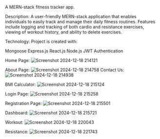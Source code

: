 A MERN-stack fitness tracker app.

Description:
A user-friendly MERN-stack application that enables individuals to easily track and manage their daily fitness routines. Features include logging and tracking of both cardio and resistance exercises, viewing of workout history, and ability to delete exercises.


Technology:
Project is created with:

Mongoose
Express.js
React.js
Node.js
JWT Authentication


Home Page:
![Screenshot 2024-12-18 214121](https://github.com/user-attachments/assets/93f24e96-68ae-49be-92e5-63b302ac78f7)

About Page:
![Screenshot 2024-12-18 214758](https://github.com/user-attachments/assets/c3b6c37f-c540-4d80-96b5-e061e5ff8c01)
Contact Us:
![Screenshot 2024-12-18 214938](https://github.com/user-attachments/assets/2a3266e2-7863-4998-93ef-a2d1238134ca)

BMI Calculator:
![Screenshot 2024-12-18 215124](https://github.com/user-attachments/assets/544427d6-6f3c-4661-badc-63667d5a4c0b)

Login Page:
![Screenshot 2024-12-18 215258](https://github.com/user-attachments/assets/a0b39e49-d7cf-4d7a-be52-4bbd8805d571)

Registration Page:
![Screenshot 2024-12-18 215501](https://github.com/user-attachments/assets/ad7d8a2a-9daa-41d2-8fd0-4683199a6d54)

Dashboard:
![Screenshot 2024-12-18 215721](https://github.com/user-attachments/assets/69b30268-88eb-41e4-b806-79b5c5dcf4bb)

Workout:
![Screenshot 2024-12-18 220043](https://github.com/user-attachments/assets/9cb7a81c-2fdb-4aa1-be6a-4a00eac2632b)

Resistance:
![Screenshot 2024-12-18 221743](https://github.com/user-attachments/assets/ee4fa371-31f5-4338-8db4-147f0c850555)




